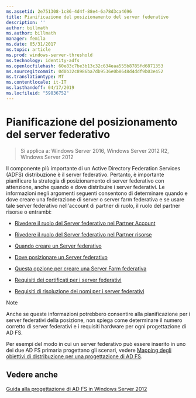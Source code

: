 ```yaml
---
ms.assetid: 2e751308-1c86-4d4f-88e4-6a78d3ca4696
title: Pianificazione del posizionamento del server federativo
description: ''
author: billmath
ms.author: billmath
manager: femila
ms.date: 05/31/2017
ms.topic: article
ms.prod: windows-server-threshold
ms.technology: identity-adfs
ms.openlocfilehash: 60e83c7be3b13c32c634eaa555b8785fd6871353
ms.sourcegitcommit: 0d0b32c8986ba7db9536e0b8648d4ddf9b03e452
ms.translationtype: MT
ms.contentlocale: it-IT
ms.lasthandoff: 04/17/2019
ms.locfileid: "59836752"
---
```

# <a name="planning-federation-server-placement"></a>Pianificazione del posizionamento del server federativo

>Si applica a: Windows Server 2016, Windows Server 2012 R2, Windows Server 2012

Il componente più importante di un Active Directory Federation Services \(ADFS\) distribuzione è il server federativo. Pertanto, è importante pianificare la strategia di posizionamento di server federativo con attenzione, anche quando e dove distribuire i server federativi. Le informazioni negli argomenti seguenti consentono di determinare quando e dove creare una federazione di server o server farm federativa e se usare tale server federativo nell'account di partner di ruolo, il ruolo del partner risorse o entrambi:  
  
-   [Rivedere il ruolo del Server federativo nel Partner Account](Review-the-Role-of-the-Federation-Server-in-the-Account-Partner.md)  
  
-   [Rivedere il ruolo del Server federativo nel Partner risorse](Review-the-Role-of-the-Federation-Server-in-the-Resource-Partner.md)  
  
-   [Quando creare un Server federativo](When-to-Create-a-Federation-Server.md)  
  
-   [Dove posizionare un Server federativo](Where-to-Place-a-Federation-Server.md)  
  
-   [Questa opzione per creare una Server Farm federativa](When-to-Create-a-Federation-Server-Farm.md)  
  
-   [Requisiti dei certificati per i server federativi](Certificate-Requirements-for-Federation-Servers.md)  
  
-   [Requisiti di risoluzione dei nomi per i server federativi](Name-Resolution-Requirements-for-Federation-Servers.md)  
  
> [!NOTE]  
> Anche se queste informazioni potrebbero consentire alla pianificazione per i server federativi della posizione, non spiega come determinare il numero corretto di server federativi e i requisiti hardware per ogni progettazione di AD FS.  
  
Per esempi del modo in cui un server federativo può essere inserito in uno dei due AD FS primaria progettano gli scenari, vedere [Mapping degli obiettivi di distribuzione per una progettazione di AD FS](Mapping-Your-Deployment-Goals-to-an-AD-FS-Design.md).  
  
## <a name="see-also"></a>Vedere anche
[Guida alla progettazione di AD FS in Windows Server 2012](AD-FS-Design-Guide-in-Windows-Server-2012.md)

